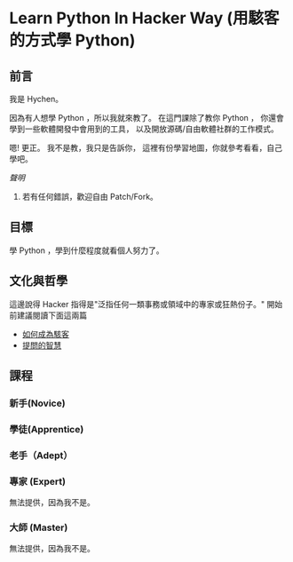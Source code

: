 # Learn Python In Hacker Way (用駭客的方式學 Python)

## 前言

我是 Hychen。

因為有人想學 Python ，所以我就來教了。
在這門課除了教你 Python ， 你還會學到一些軟體開發中會用到的工具，
以及開放源碼/自由軟體社群的工作模式。

嗯! 更正。 我不是教，我只是告訴你，
這裡有份學習地圖，你就參考看看，自己學吧。

*聲明*

1. 若有任何錯誤，歡迎自由 Patch/Fork。

## 目標

學 Python ，學到什麼程度就看個人努力了。

## 文化與哲學

這邊說得 Hacker 指得是"泛指任何一類事務或領域中的專家或狂熱份子。"
開始前建議閱讀下面這兩篇

- [如何成為駭客](http://www.angelfire.com/ok/leekawo/hacker.htm)
- [提問的智慧](https://code.google.com/p/smartquestions/wiki/WhenYouAsk)

## 課程

### 新手(Novice)

### 學徒(Apprentice)

### 老手（Adept）

### 專家 (Expert)

無法提供，因為我不是。

### 大師 (Master)

無法提供，因為我不是。
